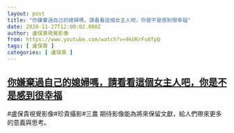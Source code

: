 ```yaml
---
layout: post
title: "你嫌棄過自己的媳婦嗎，請看看這個女主人吧，你是不是感到很幸福"
date: 2020-11-27T12:00:02.000Z
author: 盧保貴視覺影像
from: https://www.youtube.com/watch?v=9kUKrFu8fpQ
tags: [ 盧保貴 ]
categories: [ 盧保貴 ]
---
```

<!--1606478402000-->
[你嫌棄過自己的媳婦嗎，請看看這個女主人吧，你是不是感到很幸福](https://www.youtube.com/watch?v=9kUKrFu8fpQ)
------

<div>
#盧保貴視覺影像#珍貴攝影#三農 期待影像能為將來保留文獻，給人們帶來更多的意義與思考。
</div>
